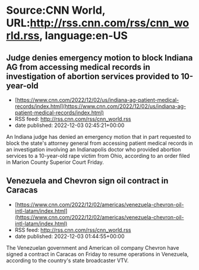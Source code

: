 # Source:CNN World, URL:http://rss.cnn.com/rss/cnn_world.rss, language:en-US

## Judge denies emergency motion to block Indiana AG from accessing medical records in investigation of abortion services provided to 10-year-old
 - [https://www.cnn.com/2022/12/02/us/indiana-ag-patient-medical-records/index.html](https://www.cnn.com/2022/12/02/us/indiana-ag-patient-medical-records/index.html)
 - RSS feed: http://rss.cnn.com/rss/cnn_world.rss
 - date published: 2022-12-03 02:45:21+00:00

An Indiana judge has denied an emergency motion that in part requested to block the state's attorney general from accessing patient medical records in an investigation involving an Indianapolis doctor who provided abortion services to a 10-year-old rape victim from Ohio, according to an order filed in Marion County Superior Court Friday.

## Venezuela and Chevron sign oil contract in Caracas
 - [https://www.cnn.com/2022/12/02/americas/venezuela-chevron-oil-intl-latam/index.html](https://www.cnn.com/2022/12/02/americas/venezuela-chevron-oil-intl-latam/index.html)
 - RSS feed: http://rss.cnn.com/rss/cnn_world.rss
 - date published: 2022-12-03 01:44:55+00:00

The Venezuelan government and American oil company Chevron have signed a contract in Caracas on Friday to resume operations in Venezuela, according to the country's state broadcaster VTV.

